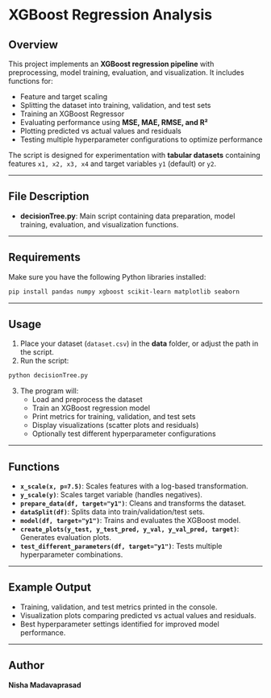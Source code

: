 # XGBoost Regression Analysis  

## Overview  
This project implements an **XGBoost regression pipeline** with preprocessing, model training, evaluation, and visualization. It includes functions for:  

- Feature and target scaling  
- Splitting the dataset into training, validation, and test sets  
- Training an XGBoost Regressor  
- Evaluating performance using **MSE, MAE, RMSE, and R²**  
- Plotting predicted vs actual values and residuals  
- Testing multiple hyperparameter configurations to optimize performance  

The script is designed for experimentation with **tabular datasets** containing features `x1, x2, x3, x4` and target variables `y1` (default) or `y2`.  

---

## File Description  
- **decisionTree.py**: Main script containing data preparation, model training, evaluation, and visualization functions.  

---

## Requirements  
Make sure you have the following Python libraries installed:  

```bash
pip install pandas numpy xgboost scikit-learn matplotlib seaborn
```

---

## Usage  

1. Place your dataset (`dataset.csv`) in the **data** folder, or adjust the path in the script.  
2. Run the script:  

```bash
python decisionTree.py
```

3. The program will:  
   - Load and preprocess the dataset  
   - Train an XGBoost regression model  
   - Print metrics for training, validation, and test sets  
   - Display visualizations (scatter plots and residuals)  
   - Optionally test different hyperparameter configurations  

---

## Functions  

- **`x_scale(x, p=7.5)`**: Scales features with a log-based transformation.  
- **`y_scale(y)`**: Scales target variable (handles negatives).  
- **`prepare_data(df, target="y1")`**: Cleans and transforms the dataset.  
- **`dataSplit(df)`**: Splits data into train/validation/test sets.  
- **`model(df, target="y1")`**: Trains and evaluates the XGBoost model.  
- **`create_plots(y_test, y_test_pred, y_val, y_val_pred, target)`**: Generates evaluation plots.  
- **`test_different_parameters(df, target="y1")`**: Tests multiple hyperparameter combinations.  

---

## Example Output  

- Training, validation, and test metrics printed in the console.  
- Visualization plots comparing predicted vs actual values and residuals.  
- Best hyperparameter settings identified for improved model performance.  

---

## Author  
**Nisha Madavaprasad**  
